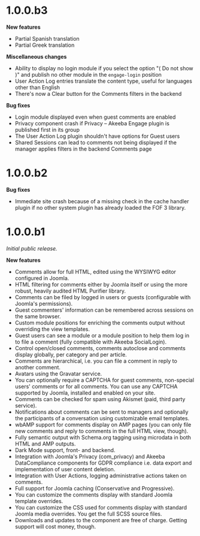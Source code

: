 # 1.0.0.b3

**New features**

* Partial Spanish translation
* Partial Greek translation

**Miscellaneous changes**

* Ability to display no login module if you select the option "( Do not show )" and publish no other module in the `engage-login` position
* User Action Log entries translate the content type, useful for languages other than English
* There's now a Clear button for the Comments filters in the backend

**Bug fixes**

* Login module displayed even when guest comments are enabled
* Privacy component crash if Privacy – Akeeba Engage plugin is published first in its group
* The User Action Log plugin shouldn't have options for Guest users
* Shared Sessions can lead to comments not being displayed if the manager applies filters in the backend Comments page 

# 1.0.0.b2

**Bug fixes**

* Immediate site crash because of a missing check in the cache handler plugin if no other system plugin has already loaded the FOF 3 library.

# 1.0.0.b1

_Initial public release._

**New features**

* Comments allow for full HTML, edited using the WYSIWYG editor configured in Joomla. 
* HTML filtering for comments either by Joomla itself or using the more robust, heavily audited HTML Purifier library.
* Comments can be filed by logged in users or guests (configurable with Joomla's permissions).
* Guest commenters' information can be remembered across sessions on the same browser.
* Custom module positions for enriching the comments output without overriding the view templates.
* Guest users can see a module or a module position to help them log in to file a comment (fully compatible with Akeeba SocialLogin).
* Control open/closed comments, comments autoclose and comments display globally, per category and per article.
* Comments are hierarchical, i.e. you can file a comment in reply to another comment.
* Avatars using the Gravatar service.
* You can optionally require a CAPTCHA for guest comments, non-special users' comments or for all comments. You can use any CAPTCHA supported by Joomla, installed and enabled on your site.
* Comments can be checked for spam using Akismet (paid, third party service).
* Notifications about comments can be sent to managers and optionally the participants of a conversation using customizable email templates.
* wbAMP support for comments display on AMP pages (you can only file new comments and reply to comments in the full HTML view, though).
* Fully semantic output with Schema.org tagging using microdata in both HTML and AMP outputs.
* Dark Mode support, front- and backend.
* Integration with Joomla's Privacy (com_privacy) and Akeeba DataCompliance components for GDPR compliance i.e. data export and implementation of user content deletion.
* Integration with User Actions, logging administrative actions taken on comments.
* Full support for Joomla caching (Conservative and Progressive).
* You can customize the comments display with standard Joomla template overrides.
* You can customize the CSS used for comments display with standard Joomla media overrides. You get the full SCSS source files.
* Downloads and updates to the component are free of charge. Getting support will cost money, though.